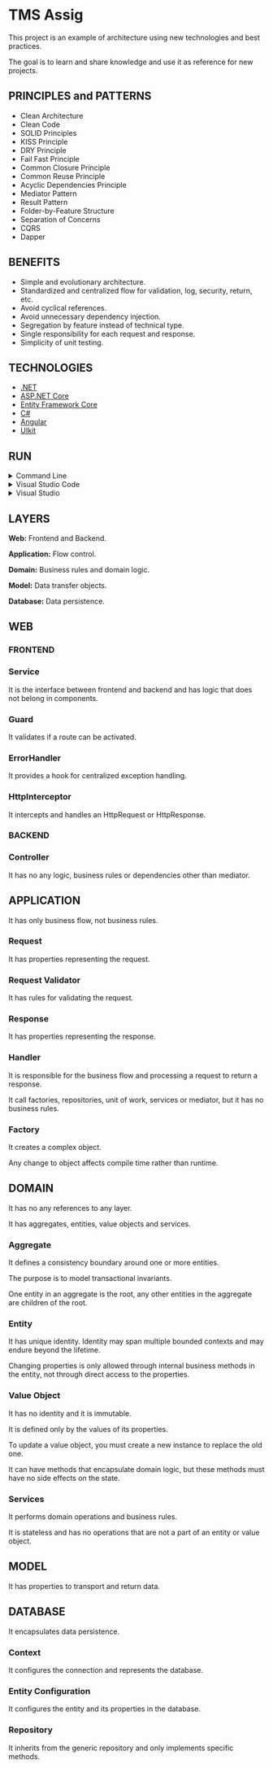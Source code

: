 # TMS Assig

This project is an example of architecture using new technologies and best practices.

The goal is to learn and share knowledge and use it as reference for new projects.

## PRINCIPLES and PATTERNS

* Clean Architecture
* Clean Code
* SOLID Principles
* KISS Principle
* DRY Principle
* Fail Fast Principle
* Common Closure Principle
* Common Reuse Principle
* Acyclic Dependencies Principle
* Mediator Pattern
* Result Pattern
* Folder-by-Feature Structure
* Separation of Concerns
* CQRS
* Dapper

## BENEFITS

* Simple and evolutionary architecture.
* Standardized and centralized flow for validation, log, security, return, etc.
* Avoid cyclical references.
* Avoid unnecessary dependency injection.
* Segregation by feature instead of technical type.
* Single responsibility for each request and response.
* Simplicity of unit testing.

## TECHNOLOGIES

* [.NET](https://dotnet.microsoft.com/download)
* [ASP.NET Core](https://docs.microsoft.com/en-us/aspnet/core)
* [Entity Framework Core](https://docs.microsoft.com/en-us/ef/core)
* [C#](https://docs.microsoft.com/en-us/dotnet/csharp)
* [Angular](https://angular.io/docs)
* [UIkit](https://getuikit.com/docs/introduction)

## RUN

<details>
<summary>Command Line</summary>

#### Prerequisites

* [.NET SDK](https://dotnet.microsoft.com/download/dotnet)
* [SQL Server](https://go.microsoft.com/fwlink/?linkid=866662)
* [Node](https://nodejs.org)
* [Angular CLI](https://cli.angular.io)

#### Steps

1. Open directory **source\Web\Frontend** in command line and execute **npm i**.
2. Open directory **source\Web** in command line and execute **dotnet run**.
3. Open <https://localhost:8090>.
4. Open <https://localhost:8090/swagger/index.html>.
5. Call SeadersEnd Point any one u need post or get for create admin user.
6. Login by Admin User using Auth End Point.

</details>

<details>
<summary>Visual Studio Code</summary>

#### Prerequisites

* [.NET SDK](https://dotnet.microsoft.com/download/dotnet)
* [SQL Server](https://go.microsoft.com/fwlink/?linkid=866662)
* [Node](https://nodejs.org)
* [Angular CLI](https://cli.angular.io)
* [Visual Studio Code](https://code.visualstudio.com)
* [C# Extension](https://marketplace.visualstudio.com/items?itemName=ms-vscode.csharp)

#### Steps

1. Open directory **source\Web\Frontend** in command line and execute **npm i**.
2. Open **source** directory in Visual Studio Code.
3. Press **F5**.
4. Open <https://localhost:8090>.
5. Open <https://localhost:8090/swagger/index.html>.
6. Call SeadersEnd Point any one u need post or get for create admin user.
7. Login by Admin User using Auth End Point.

</details>

<details>
<summary>Visual Studio</summary>

#### Prerequisites

* [Visual Studio](https://visualstudio.microsoft.com)
* [Node](https://nodejs.org)
* [Angular CLI](https://cli.angular.io)

#### Steps

1. Open directory **source\Web\Frontend** in command line and execute **npm i**.
2. Open **source\Epmo.sln** in Visual Studio.
3. Set **Epmo.Web** as startup project.
4. Press **F5**.
5. Open <https://localhost:8090>.
6. Open <https://localhost:8090/swagger/index.html>.
7. Call SeadersEnd Point any one u need post or get for create admin user.
8. Login by Admin User using Auth End Point.

</details>


## LAYERS

**Web:** Frontend and Backend.

**Application:** Flow control.

**Domain:** Business rules and domain logic.

**Model:** Data transfer objects.

**Database:** Data persistence.

## WEB

### FRONTEND

### Service

It is the interface between frontend and backend and has logic that does not belong in components.

### Guard

It validates if a route can be activated.

### ErrorHandler

It provides a hook for centralized exception handling.

### HttpInterceptor

It intercepts and handles an HttpRequest or HttpResponse.

### BACKEND

### Controller

It has no any logic, business rules or dependencies other than mediator.

## APPLICATION

It has only business flow, not business rules.

### Request

It has properties representing the request.

### Request Validator

It has rules for validating the request.

### Response

It has properties representing the response.

### Handler

It is responsible for the business flow and processing a request to return a response.

It call factories, repositories, unit of work, services or mediator, but it has no business rules.

### Factory

It creates a complex object.

Any change to object affects compile time rather than runtime.

## DOMAIN

It has no any references to any layer.

It has aggregates, entities, value objects and services.

### Aggregate

It defines a consistency boundary around one or more entities.

The purpose is to model transactional invariants.

One entity in an aggregate is the root, any other entities in the aggregate are children of the root.

### Entity

It has unique identity. Identity may span multiple bounded contexts and may endure beyond the lifetime.

Changing properties is only allowed through internal business methods in the entity, not through direct access to the properties.

### Value Object

It has no identity and it is immutable.

It is defined only by the values ​​of its properties.

To update a value object, you must create a new instance to replace the old one.

It can have methods that encapsulate domain logic, but these methods must have no side effects on the state.

### Services

It performs domain operations and business rules.

It is stateless and has no operations that are not a part of an entity or value object.

## MODEL

It has properties to transport and return data.

## DATABASE

It encapsulates data persistence.

### Context

It configures the connection and represents the database.

### Entity Configuration

It configures the entity and its properties in the database.

### Repository

It inherits from the generic repository and only implements specific methods.
